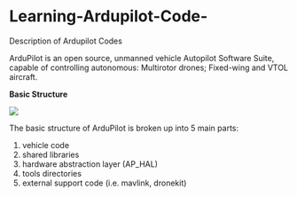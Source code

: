 # Learning-Ardupilot-Code-
Description of Ardupilot Codes

ArduPilot is an open source, unmanned vehicle Autopilot Software Suite, capable of controlling autonomous: Multirotor drones; Fixed-wing and VTOL aircraft.

<b>Basic Structure</b>

<img src = "https://github.com/sona-19/Learning-Ardupilot-Code-/blob/master/Selection_011.png" >

The basic structure of ArduPilot is broken up into 5 main parts:
<ol>
    <li>vehicle code
    <li>shared libraries
    <li>hardware abstraction layer (AP_HAL)
    <li>tools directories
    <li>external support code (i.e. mavlink, dronekit)
</ol>


